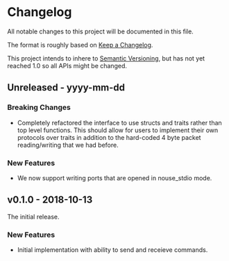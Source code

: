# Changelog

All notable changes to this project will be documented in this file.

The format is roughly based on [Keep a
Changelog](http://keepachangelog.com/en/1.0.0/).

This project intends to inhere to [Semantic
Versioning](http://semver.org/spec/v2.0.0.html), but has not yet reached 1.0 so
all APIs might be changed.

## Unreleased - yyyy-mm-dd

### Breaking Changes

- Completely refactored the interface to use structs and traits rather than top
  level functions. This should allow for users to implement their own protocols
  over traits in addition to the hard-coded 4 byte packet reading/writing that
  we had before.

### New Features

- We now support writing ports that are opened in nouse_stdio mode.

## v0.1.0 - 2018-10-13

The initial release.

### New Features

- Initial implementation with ability to send and receieve commands.
